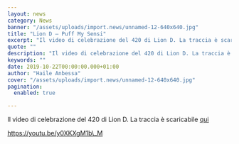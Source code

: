 ```yaml
---
layout: news
category: News
banner: "/assets/uploads/import.news/unnamed-12-640x640.jpg"
title: "Lion D – Puff My Sensi"
excerpt: "Il video di celebrazione del 420 di Lion D. La traccia è scaricabile qui https://youtu.be/y0XKXgM1b_"
quote: ""
description: "Il video di celebrazione del 420 di Lion D. La traccia è scaricabile qui https://youtu.be/y0XKXgM1b_"
keywords: ""
date: 2019-10-22T00:00:00.000+01:00
author: "Haile Anbessa"
cover: "/assets/uploads/import.news/unnamed-12-640x640.jpg"
pagination:
  enabled: true

---
```


Il video di celebrazione del 420 di Lion D. La traccia è scaricabile [qui](https://drive.google.com/file/d/1J334HTHbXEDnBpn7YlXmSRT-J2lw2ynX/view)

https://youtu.be/y0XKXgM1b\_M